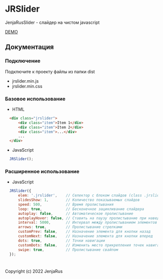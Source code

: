 # JRSlider

JenjaRusSlider - слайдер на чистом javascript

[DEMO](http://jenjarus.github.io/JRSlider/)

## Документация

### Подключение

Подключите к проекту файлы из папки dist
- jrslider.min.js
- jrslider.min.css

### Базовое использование

- HTML

```html
  <div class="jrslider">
      <div class="item">Item 1</div>
      <div class="item">Item 2</div>
      <div class="item">...</div>
      ...
  </div>
```

- JavaScript

```javascript
  JRSlider();
```

### Расширенное использование

- JavaScript

```javascript
  JRSlider({
      elem: '.jrslider',    // Селектор с блоком слайдов (class .jrslider - по умолчанию)
      slidesShow: 1,        // Количество показываемых слайдов
      speed: 500,           // Время пролистывания
      loop: true,           // Бесконечное зацикливание слайдера
      autoplay: false,      // Автоматическое пролистывание
      autoplayHover: false, // Ставить на паузу пролистывание при наведении
      interval: 5000,       // Интервал между пролистыванием элементов (мс)
      arrows: true,         // Пролистывание стрелками
      customPrev: false,    // Назначение элемента для кнопки назад
      customNext: false,    // Назначение элемента для кнопки вперед
      dots: true,           // Точки навигации
      customDots: false,    // Изменить место прикрепления точек навигации
      swipe: true,          // Пролистывание свайпом
  });
```

#
Copyright (c) 2022 JenjaRus
